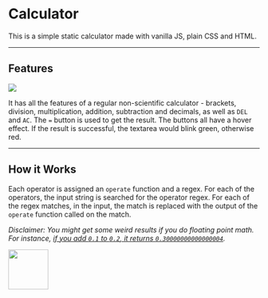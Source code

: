 # Calculator

This is a simple static calculator made with vanilla JS, plain CSS and HTML.

---

## Features

<img src="https://i.ibb.co/0DQHtgD/ezgif-3-2f86c3f200ae.gif">

It has all the features of a regular non-scientific calculator - brackets, division, multiplication, addition, subtraction and decimals, as well as `DEL` and `AC`. The `=` button is used to get the result. The buttons all have a hover effect. If the result is successful, the textarea would blink green, otherwise red.

---

## How it Works

Each operator is assigned an `operate` function and a regex. For each of the operators, the input string is searched for the operator regex. For each of the regex matches, in the input, the match is replaced with the output of the `operate` function called on the match.

*Disclaimer: You might get some weird results if you do floating point math. For instance, [if you add `0.1` to `0.2`, it returns `0.30000000000000004`](https://javascript.plainenglish.io/why-0-1-0-2-0-3-in-javascript-d7e218224a72).*

<img src="https://i.ibb.co/fdwgR8t/Screenshot-2021-11-04-105739.png" height=80>
